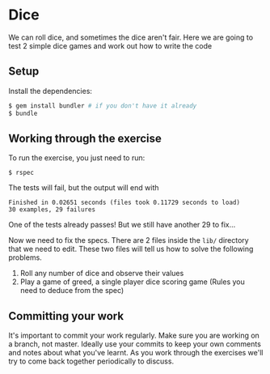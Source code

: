 # Dice

We can roll dice, and sometimes the dice aren't fair. Here we are going to test 2 simple dice games
and work out how to write the code

## Setup

Install the dependencies:

```bash
$ gem install bundler # if you don't have it already
$ bundle
```

## Working through the exercise

To run the exercise, you just need to run:

```
$ rspec
```

The tests will fail, but the output will end with

```
Finished in 0.02651 seconds (files took 0.11729 seconds to load)
30 examples, 29 failures
```

One of the tests already passes! But we still have another 29 to fix...

Now we need to fix the specs. There are 2 files inside the `lib/` directory that we need to edit.
These two files will tell us how to solve the following problems.

1. Roll any number of dice and observe their values
1. Play a game of greed, a single player dice scoring game (Rules you need to deduce from the spec)

## Committing your work

It's important to commit your work regularly. Make sure you are working on a
branch, not master. Ideally use your commits to keep your own
comments and notes about what you've learnt. As you work through the exercises
we'll try to come back together periodically to discuss.
